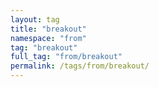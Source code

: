 ```yaml
---
layout: tag
title: "breakout"
namespace: "from"
tag: "breakout"
full_tag: "from/breakout"
permalink: /tags/from/breakout/
---
```

